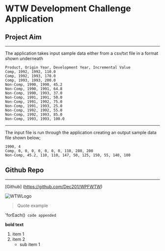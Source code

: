﻿# WTW Development Challenge Application

## Project Aim
***

The application takes input sample data either from a csv/txt file in a format shown underneath

```
Product, Origin Year, Development Year, Incremental Value
Comp, 1992, 1992, 110.0
Comp, 1992, 1993, 170.0
Comp, 1993, 1993, 200.0
Non-Comp, 1990, 1990, 45.2
Non-Comp, 1990, 1991, 64.8
Non-Comp, 1990, 1993, 37.0
Non-Comp, 1991, 1991, 50.0
Non-Comp, 1991, 1992, 75.0
Non-Comp, 1991, 1993, 25.0
Non-Comp, 1992, 1992, 55.0
Non-Comp, 1992, 1993, 85.0
Non-Comp, 1993, 1993, 100.0
```

---

The input file is run through the application creating an output sample data file shown below;

```
1990, 4
Comp, 0, 0, 0, 0, 0, 0, 0, 110, 280, 200
Non-Comp, 45.2, 110, 110, 147, 50, 125, 150, 55, 140, 100
```

## Github Repo
***

[Github] (https://github.com/Dec201/WPFWTW)







![WTWLogo](https://media-exp1.licdn.com/dms/image/C4E0BAQHrD8aux-ppoA/company-logo_200_200/0/1641788223456?e=2147483647&v=beta&t=qa3MgtOn9o-MVLasqFSdwMfrfWaW-8BbT5RxZh4_xRk)






> Quote example

'forEach()`  code appended `

**bold text**

1. item 1
2. item 2
    * sub item 1